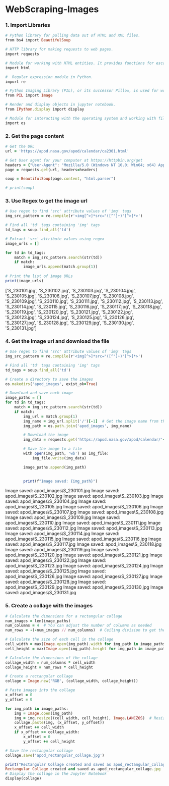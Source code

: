 # WebScraping-Images

### 1. Import Libraries
```ruby
# Python library for pulling data out of HTML and XML files.
from bs4 import BeautifulSoup

# HTTP library for making requests to web pages.
import requests

# Module for working with HTML entities. It provides functions for escaping and unescaping HTML entities.
import html 

#  Regular expression module in Python.
import re

# Python Imaging Library (PIL), or its successor Pillow, is used for working with images in Python.
from PIL import Image

# Render and display objects in jupyter notebook. 
from IPython.display import display

# Module for interacting with the operating system and working with files, directories, and other operating system-related tasks.
import os
```
### 2. Get the page content
```ruby
# Get the URL
url = 'https://apod.nasa.gov/apod/calendar/ca2301.html'

# Get User agent for your computer at https://httpbin.org/get
headers = {"User-Agent": "Mozilla/5.0 (Windows NT 10.0; Win64; x64) AppleWebKit/537.36 (KHTML, like Gecko) Chrome/120.0.0.0 Safari/537.36", "Accept-Encoding":"gzip, deflate", "Accept":"text/html,application/xhtml+xml,application/xml;q=0.9,*/*;q=0.8", "DNT":"1","Connection":"close", "Upgrade-Insecure-Requests":"1"}
page = requests.get(url, headers=headers)

soup = BeautifulSoup(page.content, "html.parser")

# print(soup)
```
### 3. Use Regex to get the image url
```ruby
# Use regex to find 'src' attribute values of 'img' tags
img_src_pattern = re.compile(r'<img[^>]*src="([^"]+)"[^>]*>')

# Find all 'td' tags containing 'img' tags
td_tags = soup.find_all('td')

# Extract 'src' attribute values using regex
image_urls = []

for td in td_tags:
    match = img_src_pattern.search(str(td))
    if match:
        image_urls.append(match.group(1))
        
# Print the list of image URLs
print(image_urls)
```
['S_230101.jpg', 'S_230102.jpg', 'S_230103.jpg', 'S_230104.jpg', 'S_230105.jpg', 'S_230106.jpg', 'S_230107.jpg', 'S_230108.jpg', 'S_230109.jpg', 'S_230110.jpg', 'S_230111.jpg', 'S_230112.jpg', 'S_230113.jpg', 'S_230114.jpg', 'S_230115.jpg', 'S_230116.jpg', 'S_230117.jpg', 'S_230118.jpg', 'S_230119.jpg', 'S_230120.jpg', 'S_230121.jpg', 'S_230122.jpg', 'S_230123.jpg', 'S_230124.jpg', 'S_230125.jpg', 'S_230126.jpg', 'S_230127.jpg', 'S_230128.jpg', 'S_230129.jpg', 'S_230130.jpg', 'S_230131.jpg']

### 4. Get the image url and download the file
```ruby
# Use regex to find 'src' attribute values of 'img' tags
img_src_pattern = re.compile(r'<img[^>]*src="([^"]+)"[^>]*>')

# Find all 'td' tags containing 'img' tags
td_tags = soup.find_all('td')

# Create a directory to save the images
os.makedirs('apod_images', exist_ok=True)

# Download and save each image
image_paths = []
for td in td_tags:
    match = img_src_pattern.search(str(td))
    if match:
        img_url = match.group(1)
        img_name = img_url.split('/')[-1]  # Get the image name from the URL
        img_path = os.path.join('apod_images', img_name)

        # Download the image
        img_data = requests.get('https://apod.nasa.gov/apod/calendar/'+img_url).content

        # Save the image to a file
        with open(img_path, 'wb') as img_file:
            img_file.write(img_data)

        image_paths.append(img_path)
        

        print(f"Image saved: {img_path}")
```
Image saved: apod_images\S_230101.jpg
Image saved: apod_images\S_230102.jpg
Image saved: apod_images\S_230103.jpg
Image saved: apod_images\S_230104.jpg
Image saved: apod_images\S_230105.jpg
Image saved: apod_images\S_230106.jpg
Image saved: apod_images\S_230107.jpg
Image saved: apod_images\S_230108.jpg
Image saved: apod_images\S_230109.jpg
Image saved: apod_images\S_230110.jpg
Image saved: apod_images\S_230111.jpg
Image saved: apod_images\S_230112.jpg
Image saved: apod_images\S_230113.jpg
Image saved: apod_images\S_230114.jpg
Image saved: apod_images\S_230115.jpg
Image saved: apod_images\S_230116.jpg
Image saved: apod_images\S_230117.jpg
Image saved: apod_images\S_230118.jpg
Image saved: apod_images\S_230119.jpg
Image saved: apod_images\S_230120.jpg
Image saved: apod_images\S_230121.jpg
Image saved: apod_images\S_230122.jpg
Image saved: apod_images\S_230123.jpg
Image saved: apod_images\S_230124.jpg
Image saved: apod_images\S_230125.jpg
Image saved: apod_images\S_230126.jpg
Image saved: apod_images\S_230127.jpg
Image saved: apod_images\S_230128.jpg
Image saved: apod_images\S_230129.jpg
Image saved: apod_images\S_230130.jpg
Image saved: apod_images\S_230131.jpg

### 5. Create a collage with the images
```ruby
# Calculate the dimensions for a rectangular collage
num_images = len(image_paths)
num_columns = 4  # You can adjust the number of columns as needed
num_rows = -(-num_images // num_columns)  # Ceiling division to get the minimum number of rows

# Calculate the size of each cell in the collage
cell_width = max(Image.open(img_path).width for img_path in image_paths)
cell_height = max(Image.open(img_path).height for img_path in image_paths)

# Calculate the dimensions of the collage
collage_width = num_columns * cell_width
collage_height = num_rows * cell_height

# Create a rectangular collage
collage = Image.new('RGB', (collage_width, collage_height))

# Paste images into the collage
x_offset = 0
y_offset = 0

for img_path in image_paths:
    img = Image.open(img_path)
    img = img.resize((cell_width, cell_height), Image.LANCZOS)  # Resize the image to fit within the cell
    collage.paste(img, (x_offset, y_offset))
    x_offset += cell_width
    if x_offset >= collage_width:
        x_offset = 0
        y_offset += cell_height

# Save the rectangular collage
collage.save('apod_rectangular_collage.jpg')

print("Rectangular Collage created and saved as apod_rectangular_collage.jpg")
Rectangular Collage created and saved as apod_rectangular_collage.jpg
# Display the collage in the Jupyter Notebook
display(collage)
```
